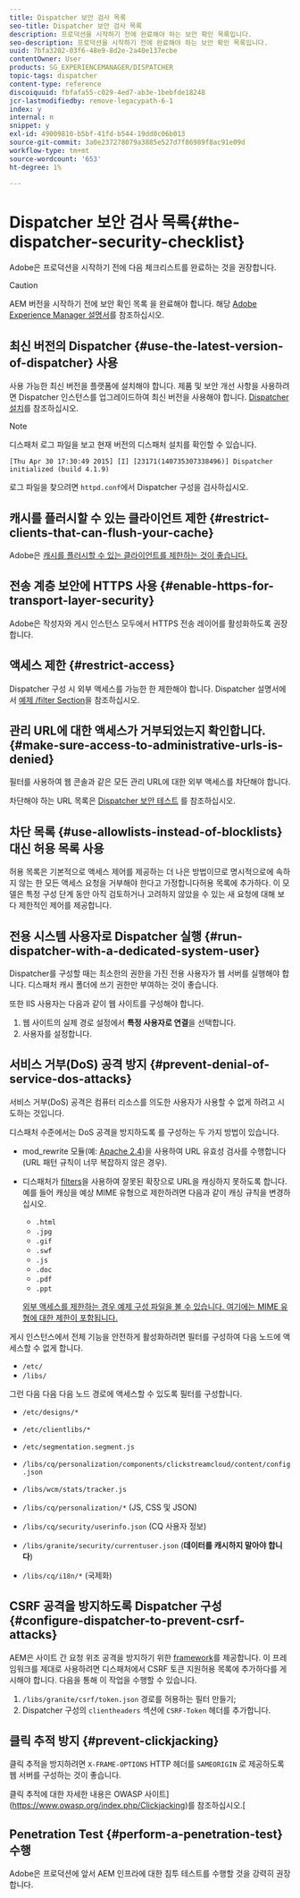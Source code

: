 ```yaml
---
title: Dispatcher 보안 검사 목록
seo-title: Dispatcher 보안 검사 목록
description: 프로덕션을 시작하기 전에 완료해야 하는 보안 확인 목록입니다.
seo-description: 프로덕션을 시작하기 전에 완료해야 하는 보안 확인 목록입니다.
uuid: 7bfa3202-03f6-48e9-8d2e-2a40e137ecbe
contentOwner: User
products: SG_EXPERIENCEMANAGER/DISPATCHER
topic-tags: dispatcher
content-type: reference
discoiquuid: fbfafa55-c029-4ed7-ab3e-1bebfde18248
jcr-lastmodifiedby: remove-legacypath-6-1
index: y
internal: n
snippet: y
exl-id: 49009810-b5bf-41fd-b544-19dd0c06b013
source-git-commit: 3a0e237278079a3885e527d7f86989f8ac91e09d
workflow-type: tm+mt
source-wordcount: '653'
ht-degree: 1%

---
```


# Dispatcher 보안 검사 목록{#the-dispatcher-security-checklist}

<!-- 

Comment Type: remark
Last Modified By: unknown unknown (ims-author-00AF43764F54BE740A490D44@AdobeID)
Last Modified Date: 2015-06-05T05:14:35.365-0400

<p>Food for thought listed on <a href="https://jira.corp.adobe.com/browse/DOC-5649">DOC-5649</a>. To be considered while proof-reading.</p> 
<p> </p>

 -->

Adobe은 프로덕션을 시작하기 전에 다음 체크리스트를 완료하는 것을 권장합니다.

>[!CAUTION]
>
>AEM 버전을 시작하기 전에 보안 확인 목록 을 완료해야 합니다. 해당 [Adobe Experience Manager 설명서](https://helpx.adobe.com/experience-manager/6-3/sites/administering/using/security-checklist.html)를 참조하십시오.

## 최신 버전의 Dispatcher {#use-the-latest-version-of-dispatcher} 사용

사용 가능한 최신 버전을 플랫폼에 설치해야 합니다. 제품 및 보안 개선 사항을 사용하려면 Dispatcher 인스턴스를 업그레이드하여 최신 버전을 사용해야 합니다. [Dispatcher 설치](dispatcher-install.md)를 참조하십시오.

>[!NOTE]
>
>디스패처 로그 파일을 보고 현재 버전의 디스패처 설치를 확인할 수 있습니다.
>
>`[Thu Apr 30 17:30:49 2015] [I] [23171(140735307338496)] Dispatcher initialized (build 4.1.9)`
>
>로그 파일을 찾으려면 `httpd.conf`에서 Dispatcher 구성을 검사하십시오.

## 캐시를 플러시할 수 있는 클라이언트 제한 {#restrict-clients-that-can-flush-your-cache}

Adobe은 [캐시를 플러시할 수 있는 클라이언트를 제한하는 것이 좋습니다.](dispatcher-configuration.md#limiting-the-clients-that-can-flush-the-cache)

## 전송 계층 보안에 HTTPS 사용 {#enable-https-for-transport-layer-security}

Adobe은 작성자와 게시 인스턴스 모두에서 HTTPS 전송 레이어를 활성화하도록 권장합니다.

<!-- 

Comment Type: remark
Last Modified By: unknown unknown (ims-author-00AF43764F54BE740A490D44@AdobeID)
Last Modified Date: 2015-06-26T04:41:28.841-0400

<p>Recommended to have SSL termination, front end SSL.</p> 
<p>Question is do we want to have SSL communication between dispatcher and AEM instances (publish and/or author).</p> 
<p>We might want to have two items:</p> 
<ul> 
 <li>MUST HTTPS clients -&gt; dispatcher / load balancer</li> 
 <li>NICE load balancer -&gt; dispatcher<br /> </li> 
 <li>NICE dispatcher -&gt; instances if sensitive information such as credit cards / or infrastructure requirements such as DMZ</li> 
</ul>

 -->

## 액세스 제한 {#restrict-access}

Dispatcher 구성 시 외부 액세스를 가능한 한 제한해야 합니다. Dispatcher 설명서에서 [예제 /filter Section](dispatcher-configuration.md#main-pars_184_1_title)을 참조하십시오.

## 관리 URL에 대한 액세스가 거부되었는지 확인합니다. {#make-sure-access-to-administrative-urls-is-denied}

필터를 사용하여 웹 콘솔과 같은 모든 관리 URL에 대한 외부 액세스를 차단해야 합니다.

차단해야 하는 URL 목록은 [Dispatcher 보안 테스트](dispatcher-configuration.md#testing-dispatcher-security) 를 참조하십시오.

## 차단 목록 {#use-allowlists-instead-of-blocklists} 대신 허용 목록 사용

허용 목록은 기본적으로 액세스 제어를 제공하는 더 나은 방법이므로 명시적으로에 속하지 않는 한 모든 액세스 요청을 거부해야 한다고 가정합니다허용 목록에 추가하다. 이 모델은 특정 구성 단계 동안 아직 검토하거나 고려하지 않았을 수 있는 새 요청에 대해 보다 제한적인 제어를 제공합니다.

## 전용 시스템 사용자로 Dispatcher 실행 {#run-dispatcher-with-a-dedicated-system-user}

Dispatcher를 구성할 때는 최소한의 권한을 가진 전용 사용자가 웹 서버를 실행해야 합니다. 디스패처 캐시 폴더에 쓰기 권한만 부여하는 것이 좋습니다.

또한 IIS 사용자는 다음과 같이 웹 사이트를 구성해야 합니다.

1. 웹 사이트의 실제 경로 설정에서 **특정 사용자로 연결**&#x200B;을 선택합니다.
1. 사용자를 설정합니다.

## 서비스 거부(DoS) 공격 방지 {#prevent-denial-of-service-dos-attacks}

서비스 거부(DoS) 공격은 컴퓨터 리소스를 의도한 사용자가 사용할 수 없게 하려고 시도하는 것입니다.

디스패처 수준에서는 DoS 공격을 방지하도록 를 구성하는 두 가지 방법이 있습니다.[](https://docs.adobe.com/content/docs/en/dispatcher.html#/filter (필터))

* mod_rewrite 모듈(예: [Apache 2.4](https://httpd.apache.org/docs/2.4/mod/mod_rewrite.html))을 사용하여 URL 유효성 검사를 수행합니다(URL 패턴 규칙이 너무 복잡하지 않은 경우).

* 디스패처가 [filters](dispatcher-configuration.md#configuring-access-to-conten-tfilter)을 사용하여 잘못된 확장으로 URL을 캐싱하지 못하도록 합니다.\
   예를 들어 캐싱을 예상 MIME 유형으로 제한하려면 다음과 같이 캐싱 규칙을 변경하십시오.

   * `.html`
   * `.jpg`
   * `.gif`
   * `.swf`
   * `.js`
   * `.doc`
   * `.pdf`
   * `.ppt`

   [외부 액세스를 제한하는 경우 예제 구성 파일을 볼 수 있습니다. 여기에는 MIME 유형에 대한 제한이 포함됩니다.](#restrict-access)

게시 인스턴스에서 전체 기능을 안전하게 활성화하려면 필터를 구성하여 다음 노드에 액세스할 수 없게 합니다.

* `/etc/`
* `/libs/`

그런 다음 다음 다음 노드 경로에 액세스할 수 있도록 필터를 구성합니다.

* `/etc/designs/*`
* `/etc/clientlibs/*`
* `/etc/segmentation.segment.js`
* `/libs/cq/personalization/components/clickstreamcloud/content/config.json`
* `/libs/wcm/stats/tracker.js`
* `/libs/cq/personalization/*` (JS, CSS 및 JSON)
* `/libs/cq/security/userinfo.json` (CQ 사용자 정보)
* `/libs/granite/security/currentuser.json` (**데이터를 캐시하지 말아야 합니다**)

* `/libs/cq/i18n/*` (국제화)

<!-- 

Comment Type: remark
Last Modified By: unknown unknown (ims-author-00AF43764F54BE740A490D44@AdobeID)
Last Modified Date: 2015-06-26T04:38:17.016-0400

<p>We need to highlight whether a path applies to all versions or specific ones.<br /> </p>

 -->

## CSRF 공격을 방지하도록 Dispatcher 구성 {#configure-dispatcher-to-prevent-csrf-attacks}

AEM은 사이트 간 요청 위조 공격을 방지하기 위한 [framework](https://helpx.adobe.com/experience-manager/6-3/sites/administering/using/security-checklist.html#verification-steps)를 제공합니다. 이 프레임워크를 제대로 사용하려면 디스패처에서 CSRF 토큰 지원허용 목록에 추가하다를 게시해야 합니다. 다음을 통해 이 작업을 수행할 수 있습니다.

1. `/libs/granite/csrf/token.json` 경로를 허용하는 필터 만들기;
1. Dispatcher 구성의 `clientheaders` 섹션에 `CSRF-Token` 헤더를 추가합니다.

## 클릭 추적 방지 {#prevent-clickjacking}

클릭 추적을 방지하려면 `X-FRAME-OPTIONS` HTTP 헤더를 `SAMEORIGIN` 로 제공하도록 웹 서버를 구성하는 것이 좋습니다.

클릭 추적에 대한 자세한 내용은 OWASP 사이트](https://www.owasp.org/index.php/Clickjacking)를 참조하십시오.[

## Penetration Test {#perform-a-penetration-test} 수행

Adobe은 프로덕션에 앞서 AEM 인프라에 대한 침투 테스트를 수행할 것을 강력히 권장합니다.
